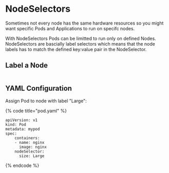 # NodeSelectors

Sometimes not every node has the same hardware resources so you might want specific Pods and Applications to run on specifc nodes.

With NodeSelectors Pods can be limitted to run only on defined Nodes. NodeSelectors are bascially label selectors which means that the node labels has to match the defined key:value pair in the NodeSelector.

## Label a Node

<figure><img src="../../../../../.gitbook/assets/Screenshot 2023-06-09 at 14.26.50.png" alt=""><figcaption></figcaption></figure>

## YAML Configuration

Assign Pod to node with label "Large":

{% code title="pod.yaml" %}
```
apiVersion: v1
kind: Pod
metadata: mypod
spec:
    containers:
    - name: nginx
      image: nginx
    nodeSelector:
      size: Large
```
{% endcode %}
